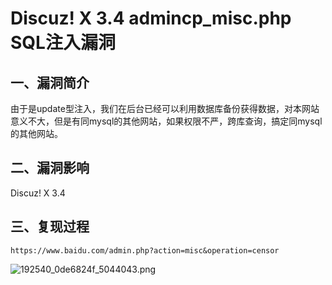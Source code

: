# Discuz! X 3.4 admincp_misc.php SQL注入漏洞

## 一、漏洞简介

由于是update型注入，我们在后台已经可以利用数据库备份获得数据，对本网站意义不大，但是有同mysql的其他网站，如果权限不严，跨库查询，搞定同mysql的其他网站。

## 二、漏洞影响

Discuz! X 3.4

## 三、复现过程

```
https://www.baidu.com/admin.php?action=misc&operation=censor

```

![192540_0de6824f_5044043.png](images/2020_06_13/fbd02bdae0944923b1cc13504ee710f4.png)

